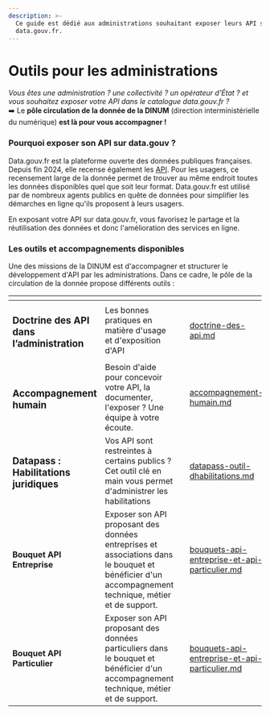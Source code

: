```yaml
---
description: >-
  Ce guide est dédié aux administrations souhaitant exposer leurs API sur
  data.gouv.fr.
---
```


# Outils pour les administrations

_Vous êtes une administration ? une collectivité ? un opérateur d'État ? et vous souhaitez exposer votre API dans le catalogue data.gouv.fr ?_\
➡️ Le **pôle circulation de la donnée de la DINUM** (direction interministérielle du numérique) **est là pour vous accompagner !**

### **Pourquoi exposer son API sur data.gouv ?**

Data.gouv.fr est la plateforme ouverte des données publiques françaises. Depuis fin 2024, elle recense également les [API](https://www.data.gouv.fr/fr/dataservices/). Pour les usagers, ce recensement large de la donnée permet de trouver au même endroit toutes les données disponibles quel que soit leur format. Data.gouv.fr est utilisé par de nombreux agents publics en quête de données pour simplifier les démarches en ligne qu'ils proposent à leurs usagers.

En exposant votre API sur data.gouv.fr, vous favorisez le partage et la réutilisation des données et donc l'amélioration des services en ligne.

### Les outils et accompagnements disponibles

Une des missions de la DINUM est d'accompagner et structurer le développement d'API par les administrations. Dans ce cadre, le pôle de la circulation de la donnée propose différents outils :&#x20;

<table data-view="cards"><thead><tr><th></th><th></th><th></th><th data-hidden data-card-target data-type="content-ref"></th></tr></thead><tbody><tr><td><h3>Doctrine des API dans l’administration</h3></td><td>Les bonnes pratiques en matière d'usage et d'exposition d'API</td><td></td><td><a href="doctrine-des-api.md">doctrine-des-api.md</a></td></tr><tr><td><h3>Accompagnement humain</h3></td><td>Besoin d'aide pour concevoir votre API, la documenter, l'exposer ? Une équipe à votre écoute.</td><td></td><td><a href="accompagnement-humain.md">accompagnement-humain.md</a></td></tr><tr><td><h3>Datapass : Habilitations juridiques</h3></td><td>Vos API sont restreintes à certains publics ? Cet outil clé en main vous permet d'administrer les habilitations</td><td></td><td><a href="datapass-outil-dhabilitations.md">datapass-outil-dhabilitations.md</a></td></tr><tr><td><h4>Bouquet API Entreprise</h4></td><td>Exposer son API proposant des données entreprises et associations dans le bouquet et bénéficier d'un accompagnement technique, métier et de support.</td><td></td><td><a href="bouquets-api-entreprise-et-api-particulier.md">bouquets-api-entreprise-et-api-particulier.md</a></td></tr><tr><td><h4>Bouquet API Particulier</h4></td><td>Exposer son API proposant des données particuliers dans le bouquet et bénéficier d'un accompagnement technique, métier et de support.</td><td></td><td><a href="bouquets-api-entreprise-et-api-particulier.md">bouquets-api-entreprise-et-api-particulier.md</a></td></tr></tbody></table>

